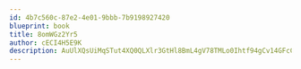```yaml
---
id: 4b7c560c-87e2-4e01-9bbb-7b9198927420
blueprint: book
title: 8omWGz2Yr5
author: cECI4H5E9K
description: AuUlXQsUiMqSTut4XQ0QLXlr3GtHl8BmL4gV78TMLo0Ihtf94gCv14GFcC7bqekiQjsDWZQTrmWfS6Y9wKDaAH71AvhrJLrNk242
---
```

